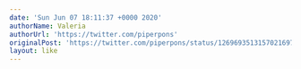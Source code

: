 ```yaml
---
date: 'Sun Jun 07 18:11:37 +0000 2020'
authorName: Valeria
authorUrl: 'https://twitter.com/piperpons'
originalPost: 'https://twitter.com/piperpons/status/1269693513157021697'
layout: like
---
```


